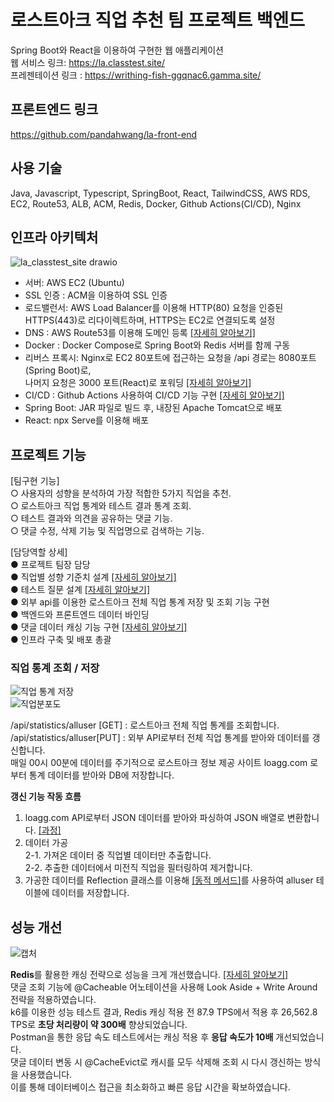# 로스트아크 직업 추천 팀 프로젝트 백엔드    
Spring Boot와 React을 이용하여 구현한 웹 애플리케이션  
웹 서비스 링크: https://la.classtest.site/  
프레젠테이션 링크 : https://writhing-fish-ggqnac6.gamma.site/

## 프론트엔드 링크  
https://github.com/pandahwang/la-front-end  

## 사용 기술  
Java, Javascript, Typescript, SpringBoot, React, TailwindCSS, AWS RDS, EC2, Route53, ALB, ACM, Redis, Docker, Github Actions(CI/CD), Nginx  

## 인프라 아키텍처  
![la_classtest_site drawio](https://github.com/user-attachments/assets/aa62f48e-44b1-4083-b384-41259a1901ce)  

- 서버: AWS EC2 (Ubuntu)  
- SSL 인증 : ACM을 이용하여 SSL 인증  
- 로드밸런서: AWS Load Balancer를 이용해 HTTP(80) 요청을 인증된 HTTPS(443)로 리다이렉트하며, HTTPS는 EC2로 연결되도록 설정  
- DNS : AWS Route53를 이용해 도메인 등록 <a href="https://lucky-dinghy-f67.notion.site/10-02-DNS-113a3027bda1800c89a1dd871a60b4df?pvs=4">[자세히 알아보기]</a>  
- Docker : Docker Compose로 Spring Boot와 Redis 서버를 함께 구동  
- 리버스 프록시: Nginx로 EC2 80포트에 접근하는 요청을 /api 경로는 8080포트(Spring Boot)로,  
나머지 요청은 3000 포트(React)로 포워딩 <a href="https://lucky-dinghy-f67.notion.site/10-07-nginx-119a3027bda18045880fdea77aa65605?pvs=4">[자세히 알아보기]</a>  
- CI/CD : Github Actions 사용하여 CI/CD 기능 구현 <a href="https://lucky-dinghy-f67.notion.site/10-01-AWS-EC2-CI-CD-112a3027bda180bb985fe61b4f0b6bb2?pvs=4">[자세히 알아보기]</a>  
- Spring Boot: JAR 파일로 빌드 후, 내장된 Apache Tomcat으로 배포  
- React: npx Serve를 이용해 배포  


## 프로젝트 기능  
[팀구현 기능]  
○ 사용자의 성향을 분석하여 가장 적합한 5가지 직업을 추천.  
○ 로스트아크 직업 통계와 테스트 결과 통계 조회.  
○ 테스트 결과와 의견을 공유하는 댓글 기능.  
○ 댓글 수정, 삭제 기능 및 직업명으로 검색하는 기능.  

[담당역할 상세]  
● 프로젝트 팀장 담당  
● 직업별 성향 기준치 설계 <a href="https://lucky-dinghy-f67.notion.site/9a2f46f88652460eacf08e0500267e5f?v=9b55844eeab5483292e0f658fbd65933&pvs=4">[자세히 알아보기]</a>  
● 테스트 질문 설계 <a href="https://lucky-dinghy-f67.notion.site/6993805d5c5c4755bc25c389092690ad?pvs=4">[자세히 알아보기]</a>  
● 외부 api를 이용한 로스트아크 전체 직업 통계 저장 및 조회 기능 구현  
● 백엔드와 프론트엔드 데이터 바인딩  
● 댓글 데이터 캐싱 기능 구현 <a href="https://lucky-dinghy-f67.notion.site/10-06-AWS-EC2-Docker-Compose-Redis-SpringBoot-117a3027bda18048ba89fbb4c82e4605?pvs=4">[자세히 알아보기]</a>  
● 인프라 구축 및 배포 총괄  

### 직업 통계 조회 / 저장  
![직업 통계 저장](https://github.com/user-attachments/assets/77a4dd06-e3c6-456d-9047-bdcc60d093b7)  
![직업분포도](https://github.com/user-attachments/assets/6e29cfe8-2a44-45d4-8440-0c80bfb64281)  

/api/statistics/alluser [GET] : 로스트아크 전체 직업 통계를 조회합니다.  
/api/statistics/alluser[PUT] : 외부 API로부터 전체 직업 통계를 받아와 데이터를 갱신합니다.  
매일 00시 00분에 데이터를 주기적으로 로스트아크 정보 제공 사이트 loagg.com 로부터 통계 데이터를 받아와 DB에 저장합니다.  

<b>갱신 기능 작동 흐름</b>  
1. loagg.com API로부터 JSON 데이터를 받아와 파싱하여 JSON 배열로 변환합니다. <a href="https://blog.naver.com/pandahwang/223576740784">[과정]</a>  
2. 데이터 가공  
  2-1. 가져온 데이터 중 직업별 데이터만 추출합니다.  
  2-2. 추출한 데이터에서 미전직 직업을 필터링하여 제거합니다.  
3. 가공한 데이터를 Reflection 클래스를 이용해 <a href="https://blog.naver.com/pandahwang/223602583708">[동적 메서드]</a>를 사용하여 alluser 테이블에 데이터를 저장합니다.  


## 성능 개선  
![캡처](https://github.com/user-attachments/assets/1937c5d5-2d81-46f7-ac76-ebfa980f9715)  

<b>Redis</b>를 활용한 캐싱 전략으로 성능을 크게 개선했습니다. <a href="https://lucky-dinghy-f67.notion.site/10-06-AWS-EC2-Docker-Compose-Redis-SpringBoot-117a3027bda18048ba89fbb4c82e4605?pvs=4">[자세히 알아보기]</a>  
댓글 조회 기능에 @Cacheable 어노테이션을 사용해 Look Aside + Write Around 전략을 적용하였습니다.  
k6를 이용한 성능 테스트 결과, Redis 캐싱 적용 전 87.9 TPS에서 적용 후 26,562.8 TPS로 <b>초당 처리량이 약 300배</b> 향상되었습니다.  
Postman을 통한 응답 속도 테스트에서는 캐싱 적용 후 <b>응답 속도가 10배</b> 개선되었습니다.  
댓글 데이터 변동 시 @CacheEvict로 캐시를 모두 삭제해 조회 시 다시 갱신하는 방식을 사용했습니다.  
이를 통해 데이터베이스 접근을 최소화하고 빠른 응답 시간을 확보하였습니다.  
